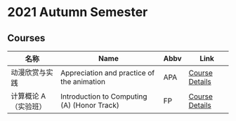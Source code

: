 # 2021 Autumn Semester

## Courses

| 名称                 | Name                                        | Abbv | Link                                                                                                                                                                   |
| -------------------- | ------------------------------------------- | ---- | ---------------------------------------------------------------------------------------------------------------------------------------------------------------------- |
| 动漫欣赏与实践       | Appreciation and practice of the animation  | APA  | [Course Details](https://elective.pku.edu.cn/elective2008/edu/pku/stu/elective/controller/courseDetail/getCourseDetail.do?kclx=BK&course_seq_no=BZ2122101736021_01175) |
| 计算概论 A（实验班） | Introduction to Computing (A) (Honor Track) | FP   | [Course Details](https://elective.pku.edu.cn/elective2008/edu/pku/stu/elective/controller/courseDetail/getCourseDetail.do?kclx=BK&course_seq_no=BZ2122104830530_11214) |
